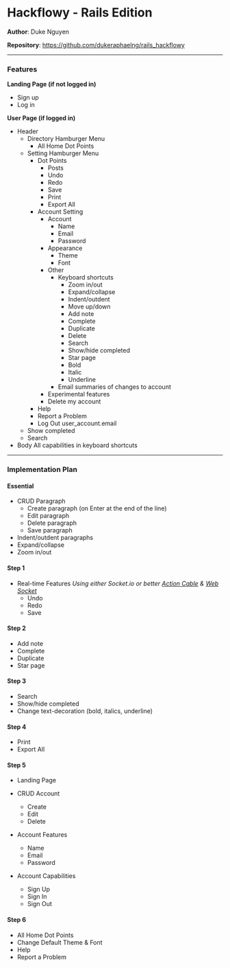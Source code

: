# Hackflowy - Rails Edition

**Author**: Duke Nguyen

**Repository**: https://github.com/dukeraphaelng/rails_hackflowy



_____



### Features

**Landing Page (if not logged in)**

- Sign up
- Log in



**User Page (if logged in)**

- Header
  - Directory Hamburger Menu
    - All Home Dot Points
  - Setting Hamburger Menu
    - Dot Points
      - Posts
      - Undo
      - Redo
      - Save
      - Print
      - Export All
    - Account Setting
      - Account
        - Name
        - Email
        - Password
      - Appearance
        - Theme
        - Font
      - Other
        - Keyboard shortcuts
          - Zoom in/out
          - Expand/collapse
          - Indent/outdent
          - Move up/down
          - Add note
          - Complete
          - Duplicate
          - Delete
          - Search
          - Show/hide completed
          - Star page
          - Bold
          - Italic
          - Underline
        - Email summaries of changes to account
      - Experimental features
      - Delete my account
    - Help
    - Report a Problem
    - Log Out
      user_account.email
  - Show completed
  - Search
- Body
  All capabilities in keyboard shortcuts



____



### Implementation Plan

#### **Essential**

- CRUD Paragraph
  - Create paragraph (on Enter at the end of the line)
  - Edit paragraph
  - Delete paragraph
  - Save paragraph
- Indent/outdent paragraphs
- Expand/collapse
- Zoom in/out



#### Step 1

- Real-time Features
  *Using either Socket.io or better [Action Cable](https://blog.heroku.com/real_time_rails_implementing_websockets_in_rails_5_with_action_cable) & [Web Socket](https://www.ably.io/blog/rails-actioncable-the-good-and-the-bad)*
  - Undo
  - Redo
  - Save



#### **Step 2**

- Add note
- Complete
- Duplicate
- Star page



#### Step 3

- Search
- Show/hide completed
- Change text-decoration (bold, italics, underline)



#### Step 4

- Print
- Export All



#### Step 5

- Landing Page

- CRUD Account
  - Create
  - Edit
  - Delete
- Account Features
  - Name
  - Email
  - Password
- Account Capabilities
  - Sign Up
  - Sign In
  - Sign Out



#### Step 6

- All Home Dot Points
- Change Default Theme & Font
- Help
- Report a Problem

